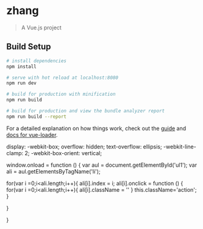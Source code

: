 # zhang

> A Vue.js project

## Build Setup

``` bash
# install dependencies
npm install

# serve with hot reload at localhost:8080
npm run dev

# build for production with minification
npm run build

# build for production and view the bundle analyzer report
npm run build --report
```

For a detailed explanation on how things work, check out the [guide](http://vuejs-templates.github.io/webpack/) and [docs for vue-loader](http://vuejs.github.io/vue-loader).

display: -webkit-box;
overflow: hidden;
text-overflow: ellipsis;
-webkit-line-clamp: 2;
-webkit-box-orient: vertical;

 window.onload = function () {
   var aul = document.getElementById('ul1');
   var ali = aul.getElementsByTagName('li');

   for(var i =0;i<ali.length;i++){
      ali[i].index = i;
      ali[i].onclick = function () {
        for(var i =0;i<ali.length;i++){
          ali[i].className = ''
        }
        this.className='action';
      }

   }

 }
</script>
